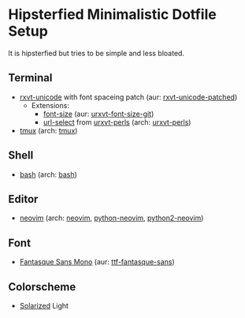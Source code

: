 # Hipsterfied Minimalistic Dotfile Setup

It is hipsterfied but tries to be simple and less bloated.

## Terminal

- [rxvt-unicode] with font spaceing patch (aur: [rxvt-unicode-patched])
    - Extensions:
        - [font-size][] (aur: [urxvt-font-size-git])
        - [url-select] from [urxvt-perls][] (arch: [urxvt-perls][arch-urxvt-perls])
- [tmux][] (arch: [tmux][arch-tmux])

## Shell

- [bash][] (arch: [bash][arch-bash])

## Editor

- [neovim][] (arch: [neovim][arch-neovim], [python-neovim], [python2-neovim])

## Font

- [Fantasque Sans Mono][fantasque-sans] (aur: [ttf-fantasque-sans])

## Colorscheme

- [Solarized] Light



[rxvt-unicode]: http://software.schmorp.de/pkg/rxvt-unicode.html
[rxvt-unicode-patched]: https://aur.archlinux.org/packages/rxvt-unicode-patched/
[fantasque-sans]: https://github.com/belluzj/fantasque-sans
[ttf-fantasque-sans]: https://aur.archlinux.org/packages/ttf-fantasque-sans
[Solarized]: http://ethanschoonover.com/solarized
[neovim]: https://github.com/neovim/neovim
[arch-neovim]: https://www.archlinux.org/packages/community/x86_64/neovim/
[python-neovim]: https://www.archlinux.org/packages/community/any/python-neovim/
[python2-neovim]: https://www.archlinux.org/packages/community/any/python2-neovim/
[font-size]: https://github.com/majutsushi/urxvt-font-size
[urxvt-font-size-git]: https://aur.archlinux.org/packages/urxvt-font-size-git/
[url-select]: https://github.com/muennich/urxvt-perls#url-select
[urxvt-perls]: https://github.com/muennich/urxvt-perls
[arch-urxvt-perls]: https://www.archlinux.org/packages/community/any/urxvt-perls/
[tmux]: https://tmux.github.io/
[arch-tmux]: https://www.archlinux.org/packages/community/x86_64/tmux/
[bash]: https://www.gnu.org/software/bash/
[arch-bash]: https://www.archlinux.org/packages/core/x86_64/bash/
